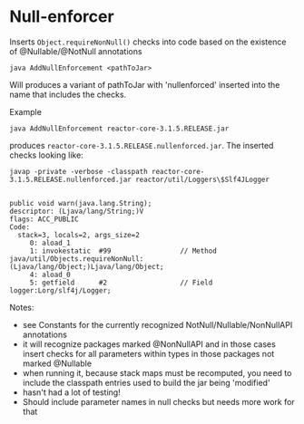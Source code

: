 # Null-enforcer

Inserts `Object.requireNonNull()` checks into code based on the existence of @Nullable/@NotNull annotations

    java AddNullEnforcement <pathToJar>
    
Will produces a variant of pathToJar with 'nullenforced' inserted into the name that includes the checks.

Example

	java AddNullEnforcement reactor-core-3.1.5.RELEASE.jar
	
produces `reactor-core-3.1.5.RELEASE.nullenforced.jar`.  The inserted checks looking like:

    javap -private -verbose -classpath reactor-core-3.1.5.RELEASE.nullenforced.jar reactor/util/Loggers\$Slf4JLogger
    

    public void warn(java.lang.String);
    descriptor: (Ljava/lang/String;)V
    flags: ACC_PUBLIC
    Code:
      stack=3, locals=2, args_size=2
         0: aload_1
         1: invokestatic  #99                 // Method java/util/Objects.requireNonNull:(Ljava/lang/Object;)Ljava/lang/Object;
         4: aload_0
         5: getfield      #2                  // Field logger:Lorg/slf4j/Logger;
         
Notes:

- see Constants for the currently recognized NotNull/Nullable/NonNullAPI annotations
- it will recognize packages marked @NonNullAPI and in those cases insert checks for all parameters within types in
  those packages not marked @Nullable
- when running it, because stack maps must be recomputed, you need to include the classpath entries used to build the jar
  being 'modified'
- hasn't had a lot of testing!
- Should include parameter names in null checks but needs more work for that
